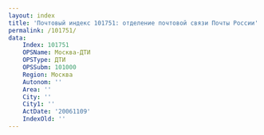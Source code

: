 ```yaml
---
layout: index
title: 'Почтовый индекс 101751: отделение почтовой связи Почты России'
permalink: /101751/
data:
    Index: 101751
    OPSName: Москва-ДТИ
    OPSType: ДТИ
    OPSSubm: 101000
    Region: Москва
    Autonom: ''
    Area: ''
    City: ''
    City1: ''
    ActDate: '20061109'
    IndexOld: ''
---
```

